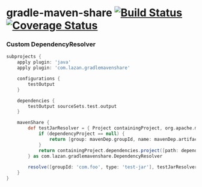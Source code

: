 # gradle-maven-share [![Build Status](https://travis-ci.org/uklance/gradle-maven-share.svg?branch=master)](https://travis-ci.org/uklance/gradle-maven-share) [![Coverage Status](https://coveralls.io/repos/github/uklance/gradle-maven-share/badge.svg?branch=master)](https://coveralls.io/github/uklance/gradle-maven-share?branch=master)

### Custom DependencyResolver

```groovy
subprojects {
	apply plugin: 'java'
	apply plugin: 'com.lazan.gradlemavenshare'

	configurations {
		testOutput
	}

	dependencies {
		testOutput sourceSets.test.output
	}

	mavenShare {
		def testJarResolver = { Project containingProject, org.apache.maven.model.Dependency mavenDep, Project dependencyProject ->
			if (dependencyProject == null) {
				return [group: mavenDep.groupId, name: mavenDep.artifactId, version: mavenDep.version, classifier: 'tests']
			}
			return containingProject.dependencies.project([path: dependencyProject.path, configuration: 'testOutput'])
		} as com.lazan.gradlemavenshare.DependencyResolver
		
		resolve([groupId: 'com.foo', type: 'test-jar'], testJarResolver)
	}
}
```
